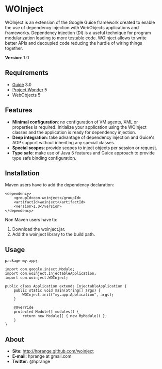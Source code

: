 WOInject
========

WOInject is an extension of the Google Guice framework created to enable the use of dependency injection with WebObjects applications and frameworks. Dependency injection (DI) is a useful technique for program modularization leading to more testable code. WOInject allows to write better APIs and decoupled code reducing the hurdle of wiring things together.

**Version**: 1.0

Requirements
------------

* [Guice](http://code.google.com/p/google-guice/) 3.0
* [Project Wonder](http://wiki.objectstyle.org/confluence/display/WONDER/Home) 5
* WebObjects 5

Features
--------

* **Minimal configuration**: no configuration of VM agents, XML or properties is required. Initialize your application using the WOInject classes and the application is ready for dependency injection.
* **Deep integration**: take advantage of dependency injection and Guice's AOP support without inheriting any special classes.
* **Special scopes**: provide scopes to inject objects per session or request.
* **Type safe**: make use of Java 5 features and Guice approach to provide type safe binding configuration.


Installation
------------

Maven users have to add the dependency declaration:

	<dependency>
		<groupId>com.woinject</groupId>
		<artifactId>woinject</artifactId>
		<version>1.0</version>
	</dependency>

Non Maven users have to:

1. Download the woinject.jar.
2. Add the woinject library to the build path.

Usage
-----

	package my.app;

	import com.google.inject.Module;
	import com.woinject.InjectableApplication;
	import com.woinject.WOInject;

	public class Application extends InjectableApplication {
		public static void main(String[] args) {
			WOInject.init("my.app.Application", args);
		}

		@Override
		protected Module[] modules() {
			return new Module[] { new MyModule() };
		}
	}

About
-----

* **Site**: http://hprange.github.com/woinject
* **E-mail**: hprange at gmail.com
* **Twitter**: @hprange